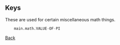 ## Keys
These are used for certain miscellaneous math things.
```python
	main.math.VALUE-OF-PI
```
[Back](<https://dimkauzh.github.io/fusion-engine/docs/wiki/keys.html>)
